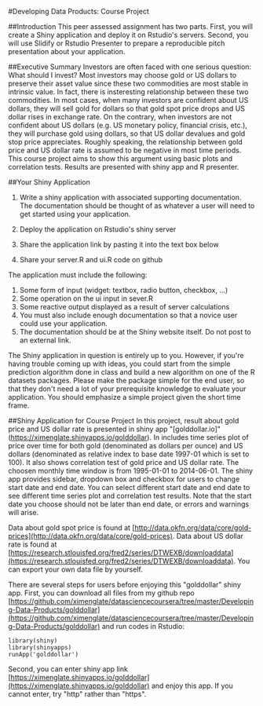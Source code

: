 #Developing Data Products: Course Project

##Introduction
This peer assessed assignment has two parts. First, you will create a Shiny application and deploy it on Rstudio's servers. Second, you will use Slidify or Rstudio Presenter to prepare a reproducible pitch presentation about your application.

##Executive Summary
Investors are often faced with one serious question: What should I invest? Most investors may choose gold or US dollars to preserve their asset value since these two commodities are most stable in intrinsic value. In fact, there is insteresting relationship between these two commodities. In most cases, when many investors are confident about US dollars, they will sell gold for dollars so that gold spot price drops and US dollar rises in exchange rate. On the contrary, when investors are not confident about US dollars (e.g. US monetary policy, financial crisis, etc.), they will purchase gold using dollars, so that US dollar devalues and gold stop price appreciates. Roughly speaking, the relationship between gold price and US dollar rate is assumed to be negative in most time periods. This course project aims to show this argument using basic plots and correlation tests. Results are presented with shiny app and R presenter. 

##Your Shiny Application
1. Write a shiny application with associated supporting documentation. The documentation should be thought of as whatever a user will need to get started using your application.

2. Deploy the application on Rstudio's shiny server

3. Share the application link by pasting it into the text box below

4. Share your server.R and ui.R code on github

The application must include the following:

1. Some form of input (widget: textbox, radio button, checkbox, ...)  
2. Some operation on the ui input in sever.R  
3. Some reactive output displayed as a result of server calculations  
4. You must also include enough documentation so that a novice user could use your application.  
5. The documentation should be at the Shiny website itself. Do not post to an external link.  

The Shiny application in question is entirely up to you. However, if you're having trouble coming up with ideas, you could start from the simple prediction algorithm done in class and build a new algorithm on one of the R datasets packages. Please make the package simple for the end user, so that they don't need a lot of your prerequisite knowledge to evaluate your application. You should emphasize a simple project given the short time frame.  

##Shiny Application for Course Project
In this project, result about gold price and US dollar rate is presented in shiny app "[golddollar.io]"(https://ximenglate.shinyapps.io/golddollar). In includes time series plot of price over time for both gold (denominated as dollars per ounce) and US dollars (denominated as relative index to base date 1997-01 which is set to 100). It also shows correlation test of gold price and US dollar rate. The choosen monthly time window is from 1995-01-01 to 2014-06-01. The shiny app provides sidebar, dropdown box and checkbox for users to change start date and end date. You can select different start date and end date to see different time series plot and correlation test results. Note that the start date you choose should not be later than end date, or errors and warnings will arise.

Data about gold spot price is found at [http://data.okfn.org/data/core/gold-prices](http://data.okfn.org/data/core/gold-prices). Data about US dollar rate is found at [https://research.stlouisfed.org/fred2/series/DTWEXB/downloaddata](https://research.stlouisfed.org/fred2/series/DTWEXB/downloaddata). You can export your own data file by yourself. 

There are several steps for users before enjoying this "golddollar" shiny app.
First, you can download all files from my github repo [https://github.com/ximenglate/datasciencecoursera/tree/master/Developing-Data-Products/golddollar](https://github.com/ximenglate/datasciencecoursera/tree/master/Developing-Data-Products/golddollar) and run codes in Rstudio:
```
library(shiny)
library(shinyapps)
runApp('golddollar')
```
Second, you can enter shiny app link [https://ximenglate.shinyapps.io/golddollar](https://ximenglate.shinyapps.io/golddollar) and enjoy this app. If you cannot enter, try "http" rather than "https".
